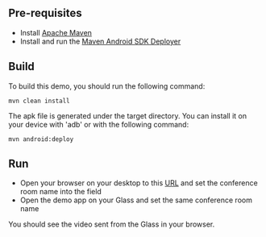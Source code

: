 Pre-requisites
--------------

- Install [Apache Maven](http://maven.apache.org)
- Install and run the [Maven Android SDK Deployer](https://github.com/mosabua/maven-android-sdk-deployer)

Build
-----

To build this demo, you should run the following command:

    mvn clean install

The apk file is generated under the target directory. You can install it on your device with 'adb' or with the following command:

    mvn android:deploy

Run
---

- Open your browser on your desktop to this [URL](http://jsfiddle.net/bistri/GJ643/) and set the conference room name into the field
- Open the demo app on your Glass and set the same conference room name

You should see the video sent from the Glass in your browser.

